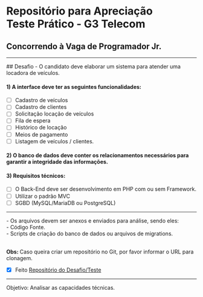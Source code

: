 # Repositório para Apreciação<br>Teste Prático - G3 Telecom
## Concorrendo à Vaga de Programador Jr.
<hr>
## Desafio
- O candidato deve elaborar um sistema para atender uma locadora de veículos.

#### 1) A interface deve ter as seguintes funcionalidades:
- [ ] Cadastro de veículos
- [ ] Cadastro de clientes
- [ ] Solicitação locação de veículos
- [ ] Fila de espera
- [ ] Histórico de locação
- [ ] Meios de pagamento
- [ ] Listagem de veículos / clientes.

#### 2) O banco de dados deve conter os relacionamentos necessários para garantir a integridade das informações.

#### 3) Requisitos técnicos:
- [ ] O Back-End deve ser desenvolvimento em PHP com ou sem Framework.
- [ ] Utilizar o padrão MVC
- [ ] SGBD (MySQL/MariaDB ou PostgreSQL)

<hr>
- Os arquivos devem ser anexos e enviados para análise, sendo eles:<br>
- Código Fonte.<br>
- Scripts de criação do banco de dados ou arquivos de migrations.<br>
<br>

<strong>Obs: </strong>Caso queira criar um repositório no Git, por favor informar o URL para clonagem.<br>
- [x] Feito [Repositório do Desafio/Teste](https://github.com/hscosta/sistema-loc-veic.git)
<hr>
Objetivo:
Analisar as capacidades técnicas.